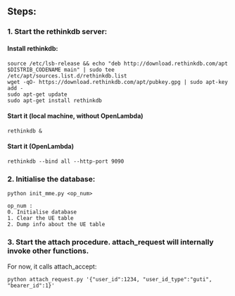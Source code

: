 ## Steps:

### 1. Start the rethinkdb server:
#### Install rethinkdb:
```
source /etc/lsb-release && echo "deb http://download.rethinkdb.com/apt $DISTRIB_CODENAME main" | sudo tee /etc/apt/sources.list.d/rethinkdb.list
wget -qO- https://download.rethinkdb.com/apt/pubkey.gpg | sudo apt-key add -
sudo apt-get update
sudo apt-get install rethinkdb
```
#### Start it (local machine, without OpenLambda)
`rethinkdb &`

#### Start it (OpenLambda)
`rethinkdb --bind all --http-port 9090`

### 2. Initialise the database:
`python init_mme.py <op_num>`

    op_num : 
    0. Initialise database
    1. Clear the UE table
    2. Dump info about the UE table

### 3. Start the attach procedure. attach_request will internally invoke other functions.
For now, it calls attach_accept:

`python attach_request.py '{"user_id":1234, "user_id_type":"guti", "bearer_id":1}'`
